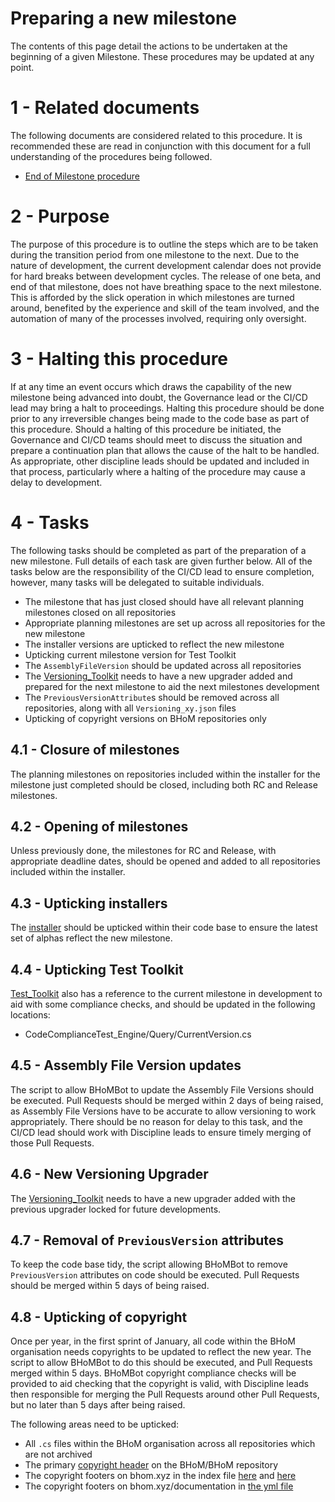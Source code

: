 # Preparing a new milestone

The contents of this page detail the actions to be undertaken at the beginning of a given Milestone. These procedures may be updated at any point.

# 1 - Related documents

The following documents are considered related to this procedure. It is recommended these are read in conjunction with this document for a full understanding of the procedures being followed.

 - [End of Milestone procedure](https://bhom.xyz/documentation/DevOps/Operating%20Procedures/End%20of%20milestone%20procedure/)

# 2 - Purpose

The purpose of this procedure is to outline the steps which are to be taken during the transition period from one milestone to the next. Due to the nature of development, the current development calendar does not provide for hard breaks between development cycles. The release of one beta, and end of that milestone, does not have breathing space to the next milestone. This is afforded by the slick operation in which milestones are turned around, benefited by the experience and skill of the team involved, and the automation of many of the processes involved, requiring only oversight.

# 3 - Halting this procedure

If at any time an event occurs which draws the capability of the new milestone being advanced into doubt, the Governance lead or the CI/CD lead may bring a halt to proceedings. Halting this procedure should be done prior to any irreversible changes being made to the code base as part of this procedure. Should a halting of this procedure be initiated, the Governance and CI/CD teams should meet to discuss the situation and prepare a continuation plan that allows the cause of the halt to be handled. As appropriate, other discipline leads should be updated and included in that process, particularly where a halting of the procedure may cause a delay to development.

# 4 - Tasks

The following tasks should be completed as part of the preparation of a new milestone. Full details of each task are given further below. All of the tasks below are the responsibility of the CI/CD lead to ensure completion, however, many tasks will be delegated to suitable individuals.

 - The milestone that has just closed should have all relevant planning milestones closed on all repositories
 - Appropriate planning milestones are set up across all repositories for the new milestone
 - The installer versions are upticked to reflect the new milestone
 - Upticking current milestone version for Test Toolkit
 - The `AssemblyFileVersion` should be updated across all repositories
 - The [Versioning_Toolkit](https://github.com/BHoM/Versioning_Toolkit) needs to have a new upgrader added and prepared for the next milestone to aid the next milestones development
 - The `PreviousVersionAttribute`s should be removed across all repositories, along with all `Versioning_xy.json` files
 - Upticking of copyright versions on BHoM repositories only

## 4.1 - Closure of milestones

The planning milestones on repositories included within the installer for the milestone just completed should be closed, including both RC and Release milestones.

## 4.2 - Opening of milestones

Unless previously done, the milestones for RC and Release, with appropriate deadline dates, should be opened and added to all repositories included within the installer.

## 4.3 - Upticking installers

The [installer](https://github.com/BHoM/BHoM_Installer) should be upticked within their code base to ensure the latest set of alphas reflect the new milestone.

## 4.4 - Upticking Test Toolkit

[Test_Toolkit](https://github.com/BHoM/Test_Toolkit) also has a reference to the current milestone in development to aid with some compliance checks, and should be updated in the following locations:
 - CodeComplianceTest_Engine/Query/CurrentVersion.cs

## 4.5 - Assembly File Version updates

The script to allow BHoMBot to update the Assembly File Versions should be executed. Pull Requests should be merged within 2 days of being raised, as Assembly File Versions have to be accurate to allow versioning to work appropriately. There should be no reason for delay to this task, and the CI/CD lead should work with Discipline leads to ensure timely merging of those Pull Requests.

## 4.6 - New Versioning Upgrader

The [Versioning_Toolkit](https://github.com/BHoM/Versioning_Toolkit) needs to have a new upgrader added with the previous upgrader locked for future developments.

## 4.7 - Removal of `PreviousVersion` attributes

To keep the code base tidy, the script allowing BHoMBot to remove `PreviousVersion` attributes on code should be executed. Pull Requests should be merged within 5 days of being raised.

## 4.8 -  Upticking of copyright

Once per year, in the first sprint of January, all code within the BHoM organisation needs copyrights to be updated to reflect the new year. The script to allow BHoMBot to do this should be executed, and Pull Requests merged within 5 days. BHoMBot copyright compliance checks will be provided to aid checking that the copyright is valid, with Discipline leads then responsible for merging the Pull Requests around other Pull Requests, but no later than 5 days after being raised.

The following areas need to be upticked:

 - All `.cs` files within the BHoM organisation across all repositories which are not archived
 - The primary [copyright header](https://github.com/BHoM/BHoM/blob/develop/COPYRIGHT_HEADER.txt) on the BHoM/BHoM repository
 - The copyright footers on bhom.xyz in the index file [here](https://github.com/BHoM/bhom.github.io/blob/main/index.html#L326) and [here](https://github.com/BHoM/bhom.github.io/blob/main/index.html#L357)
 - The copyright footers on bhom.xyz/documentation in [the yml file](https://github.com/BHoM/documentation/blob/main/mkdocs.yml#L2)